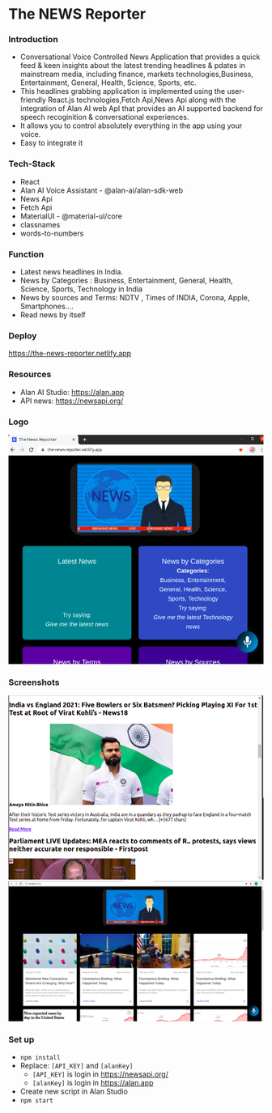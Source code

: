# The NEWS Reporter

### Introduction

- Conversational Voice Controlled News Application that provides a quick feed & keen insights about the latest trending headlines & pdates in mainstream media, including finance, markets technologies,Business, Entertainment, General, Health, Science, Sports, etc.
- This headlines grabbing application is implemented using the user-friendly React.js technologies,Fetch Api,News Api along with the integration of Alan AI web ApI that provides an AI supported backend for speech recoginition & conversational experiences.
- It allows you to control absolutely everything in the app using your voice.
- Easy to integrate it


### Tech-Stack

- React 
- Alan AI Voice Assistant - @alan-ai/alan-sdk-web
- News Api
- Fetch Api
- MaterialUI - @material-ui/core
- classnames
- words-to-numbers


### Function

  - Latest news headlines in India.
  - News by Categories : Business, Entertainment, General, Health, Science, Sports, Technology in India
  - News by sources and Terms: 	NDTV , Times of  INDIA, Corona, Apple, Smartphones....
  - Read news by itself



### Deploy

https://the-news-reporter.netlify.app



### Resources

- Alan AI Studio: https://alan.app
- API news: https://newsapi.org/



### Logo

<img src="https://github.com/5ilenceSeeker/the-news-reporter/blob/main/Screenshots/news1.png" />

### Screenshots

<img src="https://github.com/5ilenceSeeker/the-news-reporter/blob/main/Screenshots/news3.png" />

<img src="https://github.com/5ilenceSeeker/the-news-reporter/blob/main/Screenshots/news2.png" />



### Set up

- `npm install`
- Replace: `[API_KEY]` and `[alanKey]`
  - `[API_KEY]` is login in https://newsapi.org/
  - `[alanKey]` is login in https://alan.app
- Create new script in Alan Studio
- `npm start`
